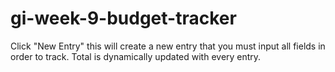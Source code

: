# gi-week-9-budget-tracker

Click "New Entry" this will create a new entry that you must input all fields in order to track. Total is dynamically updated with every entry.
